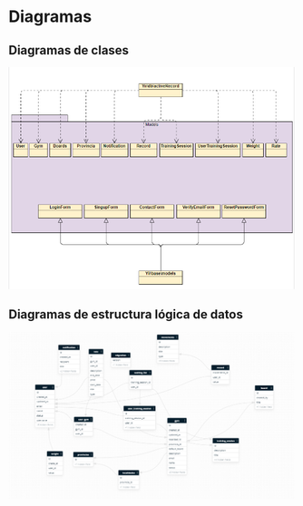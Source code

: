 # Diagramas

## Diagramas de clases

![Diagramas de clases](images/diagrama_clases.png)

## Diagramas de estructura lógica de datos

![Diagramas de estructura lógica de datos](images/diagrama.png)